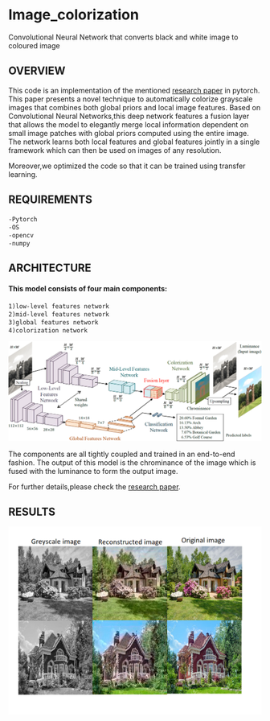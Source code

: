 # Image_colorization
Convolutional Neural Network that converts black and white image to coloured image

## OVERVIEW
This code is an implementation of the mentioned [research paper](http://iizuka.cs.tsukuba.ac.jp/projects/colorization/data/colorization_sig2016.pdf) in pytorch.
This paper presents a novel technique to automatically colorize grayscale images that combines both global priors and local image features.
Based on Convolutional Neural Networks,this deep network features a fusion layer that allows the model to elegantly merge local information dependent on small image patches with global priors computed using the entire image.
The network learns both local features and global features jointly in a single framework which can then be used on images of any resolution.

Moreover,we optimized the code so that it can be trained using transfer learning.

## REQUIREMENTS
    -Pytorch
    -OS
    -opencv
    -numpy

## ARCHITECTURE
#### This model consists of four main components:
    1)low-level features network
    2)mid-level features network
    3)global features network
    4)colorization network
    
![alt text](https://github.com/25abhishek/Image_colorization/blob/master/Images/model.png)

The components are all tightly coupled and trained in an end-to-end fashion.
The output of this model is the chrominance of the image which is fused with the luminance to form the output image.

For further details,please check the [research paper](http://iizuka.cs.tsukuba.ac.jp/projects/colorization/data/colorization_sig2016.pdf).

## RESULTS

![alt text](https://github.com/25abhishek/Image_colorization/blob/master/Images/result.png)
